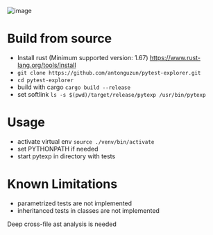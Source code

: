![image](https://user-images.githubusercontent.com/23196976/219866003-04e9a353-b104-4b4b-a20f-f85a9c7961c3.png)

# Build from source
- Install rust (Minimum supported version: 1.67)
https://www.rust-lang.org/tools/install
- `git clone https://github.com/antonguzun/pytest-explorer.git`
- `cd pytest-explorer`
- build with cargo `cargo build --release`
- set softlink `ls -s $(pwd)/target/release/pytexp /usr/bin/pytexp`

# Usage

- activate virtual env `source ./venv/bin/activate`
- set PYTHONPATH if needed
- start pytexp in directory with tests

# Known Limitations

- parametrized tests are not implemented
- inheritanced tests in classes are not implemented

Deep cross-file ast analysis is needed
